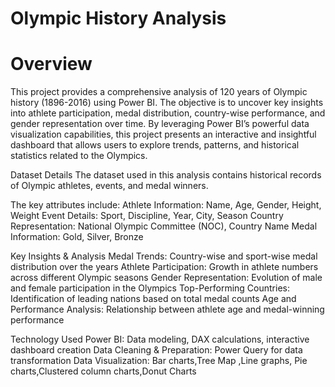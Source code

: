 # Olympic History Analysis

# Overview
This project provides a comprehensive analysis of 120 years of Olympic history (1896-2016) using Power BI. The objective is to uncover key insights into athlete participation, medal distribution, country-wise performance, and gender representation over time. By leveraging Power BI’s powerful data visualization capabilities, this project presents an interactive and insightful dashboard that allows users to explore trends, patterns, and historical statistics related to the Olympics.

Dataset Details
The dataset used in this analysis contains historical records of Olympic athletes, events, and medal winners. 

The key attributes include:
Athlete Information: Name, Age, Gender, Height, Weight
Event Details: Sport, Discipline, Year, City, Season
Country Representation: National Olympic Committee (NOC), Country Name
Medal Information: Gold, Silver, Bronze

Key Insights & Analysis
Medal Trends: Country-wise and sport-wise medal distribution over the years
Athlete Participation: Growth in athlete numbers across different Olympic seasons
Gender Representation: Evolution of male and female participation in the Olympics
Top-Performing Countries: Identification of leading nations based on total medal counts
Age and Performance Analysis: Relationship between athlete age and medal-winning performance

Technology Used
Power BI: Data modeling, DAX calculations, interactive dashboard creation
Data Cleaning & Preparation: Power Query for data transformation
Data Visualization: Bar charts,Tree Map ,Line graphs, Pie charts,Clustered column charts,Donut Charts

